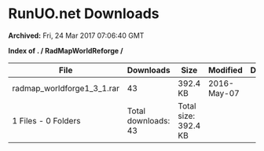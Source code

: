 # RunUO.net Downloads #

**Archived:** Fri, 24 Mar 2017 07:06:40 GMT

**Index of . / RadMapWorldReforge /**

| File |Downloads |Size |Modified |Description |
| ---- |  ---- |  ---- |  ---- |  ---- |
| radmap_worldforge1_3_1.rar |43 |392.4 KB |2016-May-07 | |
| 1 Files - 0 Folders |Total downloads: 43 |Total size: 392.4 KB | | |
